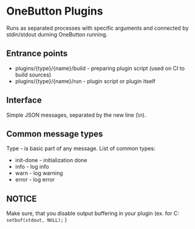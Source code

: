 OneButton Plugins
=================

Runs as separated processes with specific arguments and connected by stdin/stdout durning OneButton running.

Entrance points
---------------
* plugins/{type}/{name}/build - preparing plugin script (used on CI to build sources)
* plugins/{type}/{name}/run - plugin script or plugin itself

Interface
---------
Simple JSON messages, separated by the new line (\n).

Common message types
--------------------
Type - is basic part of any message. List of common types:
* init-done - initialization done
* info - log info
* warn - log warning
* error - log error

NOTICE
------
Make sure, that you disable output buffering in your plugin (ex. for C: `setbuf(stdout, NULL);` )
